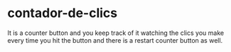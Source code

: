 # contador-de-clics
It is a counter button and you keep track of it watching the clics you make every time you hit the button and there is a restart counter button as well.
